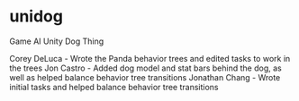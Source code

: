 # unidog
Game AI Unity Dog Thing

Corey DeLuca - Wrote the Panda behavior trees and edited tasks to work in the trees
Jon Castro - Added dog model and stat bars behind the dog, as well as helped balance
             behavior tree transitions
Jonathan Chang - Wrote initial tasks and helped balance behavior tree transitions
